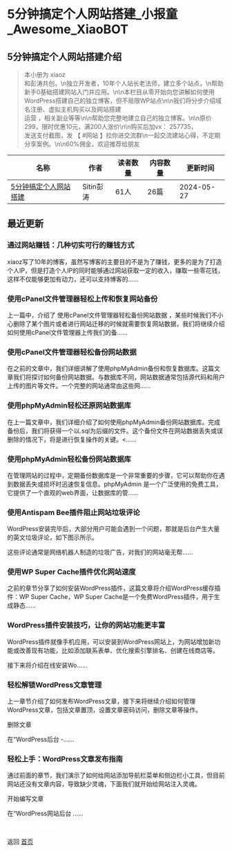 # 5分钟搞定个人网站搭建_小报童_Awesome_XiaoBOT

## 5分钟搞定个人网站搭建介绍
> 本小册为 xiaoz  
和彭涛共创，\n独立开发者，10年个人站长老法师，建立多个站点，\n帮助新手0基础搭建网站入门并应用。\n\n本栏目从零开始向您讲解如何使用WordPress搭建自己的独立博客，但不局限WP站点\n\n我们将分步介绍域名注册、虚拟主机购买以及网站搭建  
运营 ，相关副业等等\n\n帮助您完整地建立自己的独立博客。\n\n原价299，限时优惠10元，满200人涨价\n\n购买后加vx： 257735，  
发送支付截图，发 【 #网站 】拉你进交流群\n一起交流建站心得，不定期分享案例。\n\n60%佣金，欢迎推荐给朋友  
  


|名称|作者|读者数量|内容数量|更新时间|
|---|---|---|---|---|
|[5分钟搞定个人网站搭建](https://xiaobot.net/p/site?refer=0b133df9-27dc-423b-8101-639049001c13)|Sitin彭涛|61人|26篇|2024-05-27|

## 最近更新
### 通过网站赚钱：几种切实可行的赚钱方式

xiaoz写了10年的博客，虽然写博客的主要目的不是为了赚钱，更多的是为了打造个人IP，但是打造个人IP的同时能够通过网站获取一定的收入，赚取一些零花钱，这样不仅能够更加有动力，还可以支持博客的......

### 使用cPanel文件管理器轻松上传和恢复网站备份

上一篇中，介绍了 使用cPanel文件管理器轻松备份网站数据
，某些时候我们不小心删除了某个图片或者进行网站迁移的时候就需要恢复网站数据，我们将继续介绍如何使用cPanel文件管理器上传我们的备......

### 使用cPanel文件管理器轻松备份网站数据

在之前的文章中，我们详细讲解了使用phpMyAdmin备份和恢复数据库。这篇文章我们将探讨如何备份网站数据。与数据库不同，网站数据通常包括源代码和用户上传的图片等文件。一个完整的网站通常由这些网......

### 使用phpMyAdmin轻松还原网站数据库

在上一篇文章中，我们详细介绍了如何使用phpMyAdmin备份网站数据库。完成备份后，我们将获得一个以.sql为后缀的文件。这个备份文件在网站数据丢失或误删除的情况下，将是进行恢复操作的关键。<......

### 使用phpMyAdmin轻松备份网站数据库

在管理网站的过程中，定期备份数据库是一个非常重要的步骤，它可以帮助你在遇到数据丢失或损坏时迅速恢复信息。phpMyAdmin
是一个广泛使用的免费工具，它提供了一个直观的web界面，让数据库的管......

### 使用Antispam Bee插件阻止网站垃圾评论

WordPress安装完毕后，大部分用户可能会遇到一个问题，那就是后台产生大量的英文垃圾评论，如下图示所示。

这些评论通常是网络机器人制造的垃圾广告，对我们的网站毫无帮......

### 使用WP Super Cache插件优化网站速度

之前的章节分享了如何安装WordPress插件，这篇文章将介绍WordPress缓存插件：WP Super Cache，WP Super
Cache是一个免费WordPress插件，用于生成静态......

### WordPress插件安装技巧，让你的网站功能更丰富

WordPress插件就像手机应用，可以安装到WordPress网站上，为网站增加新功能或改善现有功能，比如添加联系表单、优化搜索引擎排名、创建在线商店等。

接下来将介绍在线安装Wo......

### 轻松解锁WordPress文章管理

上一章节介绍了如何发布WordPress文章，接下来将继续介绍如何管理WordPress文章，包括文章置顶，设置文章密码访问，删除文章等操作。

删除文章

在“WordPress后台 -......

### 轻松上手：WordPress文章发布指南

通过前面的章节，我们演示了如何给网站添加导航栏菜单和侧边栏小工具，但目前网站还没有文章内容，导致缺少灵魂，下面我们就开始给网站注入灵魂。

开始编写文章

在“WordPress网站后台 ......


<a href="https://github.com/Reno9527/awesome-xiaobot" style="color: white; text-decoration: none;">awesome-xiaobot</a>

返回 [首页](../README.md)

